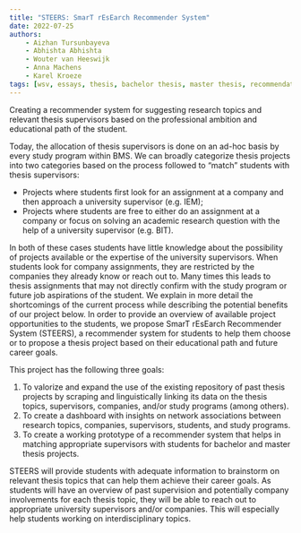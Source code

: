 ```yaml
---
title: "STEERS: SmarT rEsEarch Recommender System"
date: 2022-07-25
authors:
    - Aizhan Tursunbayeva
    - Abhishta Abhishta
    - Wouter van Heeswijk
    - Anna Machens
    - Karel Kroeze
tags: [wsv, essays, thesis, bachelor thesis, master thesis, recommendation, supervisor, topic, host organization, network science, graph data, knowledge graph]
---
```


Creating a recommender system for suggesting research topics and relevant thesis supervisors based on the professional ambition and educational path of the student.

Today, the allocation of thesis supervisors is done on an ad-hoc basis by every study program within BMS. We can broadly categorize thesis projects into two categories based on the process followed to “match” students with thesis supervisors:

-   Projects where students first look for an assignment at a company and then approach a university supervisor (e.g. IEM);
-   Projects where students are free to either do an assignment at a company or focus on solving an academic research question with the help of a university supervisor (e.g. BIT).

In both of these cases students have little knowledge about the possibility of projects available or the expertise of the university supervisors. When students look for company assignments, they are restricted by the companies they already know or reach out to. Many times this leads to thesis assignments that may not directly confirm with the study program or future job aspirations of the student. We explain in more detail the shortcomings of the current process while describing the potential benefits of our project below. In order to provide an overview of available project opportunities to the students, we propose SmarT rEsEarch Recommender System (STEERS), a recommender system for students to help them choose or to propose a thesis project based on their educational path and future career goals.

This project has the following three goals:

1.  To valorize and expand the use of the existing repository of past thesis projects by scraping and linguistically linking its data on the thesis topics, supervisors, companies, and/or study programs (among others).
2.  To create a dashboard with insights on network associations between research topics, companies, supervisors, students, and study programs.
3.  To create a working prototype of a recommender system that helps in matching appropriate supervisors with students for bachelor and master thesis projects.

STEERS will provide students with adequate information to brainstorm on relevant thesis topics that can help them achieve their career goals. As students will have an overview of past supervision and potentially company involvements for each thesis topic, they will be able to reach out to appropriate university supervisors and/or companies. This will especially help students working on interdisciplinary topics.
